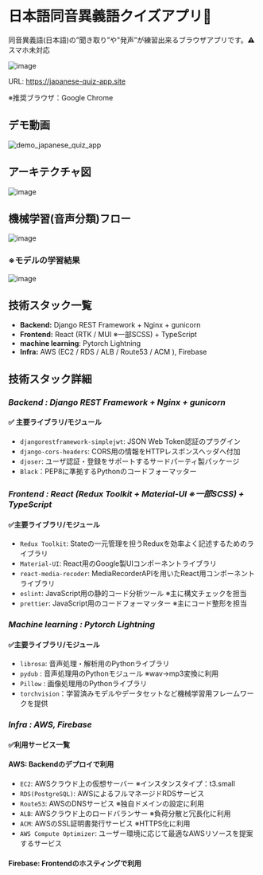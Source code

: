 # 日本語同音異義語クイズアプリ:japan:
同音異義語(日本語)の”聞き取り”や"発声”が練習出来るブラウザアプリです。:warning: スマホ未対応

![image](https://user-images.githubusercontent.com/30208963/192075555-5fbde9f1-1e59-4fd5-a793-bf3d42d372d4.png)

URL: https://japanese-quiz-app.site

※推奨ブラウザ：Google Chrome

## デモ動画
![demo_japanese_quiz_app](https://user-images.githubusercontent.com/30208963/192776306-37bb3e9f-31af-4a4e-bb04-457e62ca2ebf.gif)

## アーキテクチャ図
![image](https://user-images.githubusercontent.com/30208963/191673281-c1bc36a0-1703-411a-9deb-e6c649ab057c.png)


## 機械学習(音声分類)フロー
![image](https://user-images.githubusercontent.com/30208963/192074880-716fb273-d6ba-4f17-9329-729bfdac1bf3.png)

### ※モデルの学習結果
![image](https://user-images.githubusercontent.com/30208963/192075323-7c7ade9c-a1e9-4c04-b4f1-2c1b256d6262.png)


## 技術スタック一覧
- **Backend:** Django REST Framework + Nginx + gunicorn
- **Frontend:** React (RTK / MUI ※一部SCSS) + TypeScript
- **machine learning**: Pytorch Lightning
- **Infra:** AWS (EC2 / RDS / ALB / Route53 / ACM ), Firebase


## 技術スタック詳細
### *Backend : Django REST Framework + Nginx + gunicorn*
#### :white_check_mark: 主要ライブラリ/モジュール
- ``djangorestframework-simplejwt``: JSON Web Token認証のプラグイン
- ``django-cors-headers``: CORS用の情報をHTTPレスポンスヘッダへ付加
- ``djoser``: ユーザ認証・登録をサポートするサードパーティ製パッケージ
- ``Black``：PEP8に準拠するPythonのコードフォーマッター


### *Frontend : React (Redux Toolkit + Material-UI ※一部SCSS) + TypeScript*
#### :white_check_mark:主要ライブラリ/モジュール
- ``Redux Toolkit``: Stateの一元管理を担うReduxを効率よく記述するためのライブラリ
- ``Material-UI``: React用のGoogle製UIコンポーネントライブラリ
- ``react-media-recoder``: MediaRecorderAPIを用いたReact用コンポーネントライブラリ
- ``eslint``: JavaScript用の静的コード分析ツール ※主に構文チェックを担当
- ``prettier``: JavaScript用のコードフォーマッター ※主にコード整形を担当

### *Machine learning : Pytorch Lightning*
#### :white_check_mark:主要ライブラリ/モジュール
- ``librosa``: 音声処理・解析用のPythonライブラリ
- ``pydub`` : 音声処理用のPythonモジュール ※wav→mp3変換に利用
- ``Pillow`` : 画像処理用のPythonライブラリ
- ``torchvision``：学習済みモデルやデータセットなど機械学習用フレームワークを提供


### *Infra : AWS, Firebase*
#### :white_check_mark:利用サービス一覧
#### AWS: Backendのデプロイで利用
- ``EC2``: AWSクラウド上の仮想サーバー ※インスタンスタイプ：t3.small
- ``RDS(PostgreSQL)``: AWSによるフルマネージドRDSサービス 
- ``Route53``: AWSのDNSサービス ※独自ドメインの設定に利用
- ``ALB``: AWSクラウド上のロードバランサー ※負荷分散と冗長化に利用
- ``ACM``: AWSのSSL証明書発行サービス ※HTTPS化に利用
- ``AWS Compute Optimizer``: ユーザー環境に応じて最適なAWSリソースを提案するサービス
#### Firebase: Frontendのホスティングで利用
